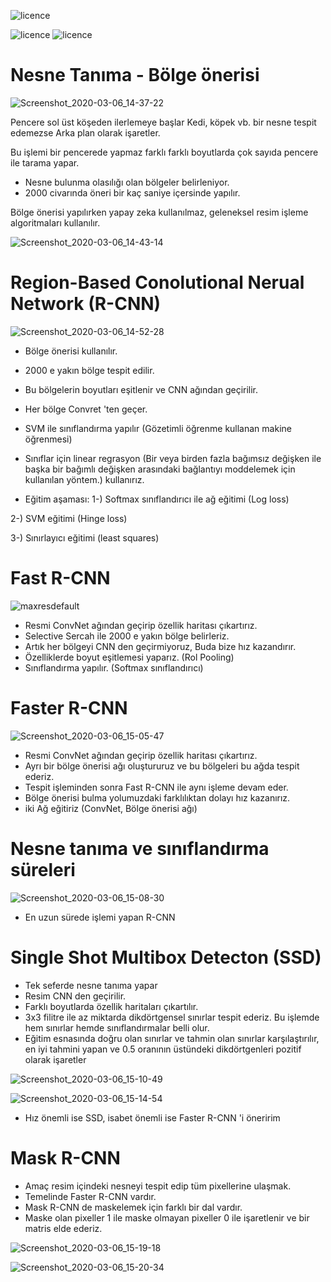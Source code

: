 ![licence](https://img.shields.io/badge/Tensorflow-V1.15-yellow)

![licence](https://img.shields.io/badge/Ahmet%20Furkan-DEM%C4%B0R-blue)
![licence](https://img.shields.io/badge/demir-ai-blueviolet)

# Nesne Tanıma - Bölge önerisi

![Screenshot_2020-03-06_14-37-22](https://user-images.githubusercontent.com/54184905/76167234-3fa47880-6176-11ea-8146-fbdbc7fc8b83.png)

Pencere sol üst köşeden ilerlemeye başlar Kedi, köpek vb. bir nesne tespit edemezse Arka plan olarak işaretler.

Bu işlemi bir pencerede yapmaz farklı farklı boyutlarda çok sayıda pencere ile tarama yapar.

* Nesne bulunma olasılığı olan bölgeler belirleniyor.
* 2000 civarında öneri bir kaç saniye içersinde yapılır.

Bölge önerisi yapılırken yapay zeka kullanılmaz, geleneksel resim işleme algoritmaları kullanılır.

![Screenshot_2020-03-06_14-43-14](https://user-images.githubusercontent.com/54184905/76167342-ee48b900-6176-11ea-9f99-904be5219146.png)


# Region-Based Conolutional Nerual Network (R-CNN)

![Screenshot_2020-03-06_14-52-28](https://user-images.githubusercontent.com/54184905/76167447-c9087a80-6177-11ea-9db7-9f7d64b63ad8.png)

* Bölge önerisi kullanılır.
* 2000 e yakın bölge tespit edilir.
* Bu bölgelerin boyutları eşitlenir ve CNN ağından geçirilir.
* Her bölge Convret 'ten geçer.
* SVM ile sınıflandırma yapılır (Gözetimli öğrenme kullanan makine öğrenmesi)
* Sınıflar için linear regrasyon (Bir veya birden fazla bağımsız değişken ile başka bir bağımlı değişken arasındaki bağlantıyı moddelemek için kullanılan yöntem.) kullanırız.

* Eğitim aşaması:
1-) Softmax sınıflandırıcı ile ağ eğitimi (Log loss)

2-) SVM eğitimi (Hinge loss)

3-) Sınırlayıcı eğitimi (least squares)


# Fast R-CNN

![maxresdefault](https://user-images.githubusercontent.com/54184905/76167657-5ef0d500-6179-11ea-898e-b07853fa47cd.jpg)

* Resmi ConvNet ağından geçirip özellik haritası çıkartırız.
* Selective Sercah ile 2000 e yakın bölge belirleriz.
* Artık her bölgeyi CNN den geçirmiyoruz, Buda bize hız kazandırır.
* Özelliklerde boyut eşitlemesi yaparız. (Rol Pooling)
* Sınıflandırma yapılır. (Softmax sınıflandırıcı)


# Faster R-CNN

![Screenshot_2020-03-06_15-05-47](https://user-images.githubusercontent.com/54184905/76167779-5947bf00-617a-11ea-8ce8-4d6e02877288.png)

* Resmi ConvNet ağından geçirip özellik haritası çıkartırız.
* Ayrı bir bölge önerisi ağı oluştururuz ve bu bölgeleri bu ağda tespit ederiz.
* Tespit işleminden sonra Fast R-CNN ile aynı işleme devam eder.
* Bölge önerisi bulma yolumuzdaki farklılıktan dolayı hız kazanırız.
* iki Ağ eğitiriz (ConvNet, Bölge önerisi ağı)

# Nesne tanıma ve sınıflandırma süreleri

![Screenshot_2020-03-06_15-08-30](https://user-images.githubusercontent.com/54184905/76167992-feaf6280-617b-11ea-91c5-8b733c9eee33.png)

* En uzun sürede işlemi yapan R-CNN


# Single Shot Multibox Detecton (SSD)

* Tek seferde nesne tanıma yapar
* Resim CNN den geçirilir.
* Farklı boyutlarda özellik haritaları çıkartılır.
* 3x3 filitre ile az miktarda dikdörtgensel sınırlar tespit ederiz. Bu işlemde hem sınırlar hemde sınıflandırmalar belli olur.
* Eğitim esnasında doğru olan sınırlar ve tahmin olan sınırlar karşılaştırılır, en iyi tahmini yapan ve 0.5 oranının üstündeki dikdörtgenleri pozitif olarak işaretler

![Screenshot_2020-03-06_15-10-49](https://user-images.githubusercontent.com/54184905/76167930-7a5cdf80-617b-11ea-8f8d-e5fb80b6c81a.png)

![Screenshot_2020-03-06_15-14-54](https://user-images.githubusercontent.com/54184905/76168017-5f3e9f80-617c-11ea-8116-47d8b2694f60.png)

* Hız önemli ise SSD, isabet önemli ise Faster R-CNN 'i öneririm


# Mask R-CNN

* Amaç resim içindeki nesneyi tespit edip tüm pixellerine ulaşmak.
* Temelinde Faster R-CNN vardır.
* Mask R-CNN de maskelemek için farklı bir dal vardır.
* Maske olan pixeller 1 ile maske olmayan pixeller 0 ile işaretlenir ve bir matris elde ederiz.

![Screenshot_2020-03-06_15-19-18](https://user-images.githubusercontent.com/54184905/76168074-f3a90200-617c-11ea-91b7-8519e43a06a5.png)

![Screenshot_2020-03-06_15-20-34](https://user-images.githubusercontent.com/54184905/76168090-3a96f780-617d-11ea-8ddd-ab6315560456.png)

